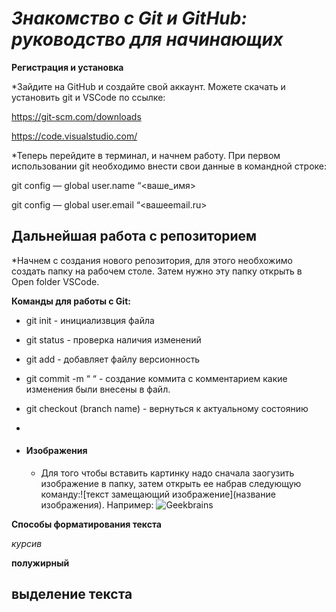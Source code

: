 # _**_Знакомство с Git и GitHub: руководство для начинающих_**_

 **Регистрация и установка**

*Зайдите на GitHub и создайте свой аккаунт. Можете cкачать и  установить git и VSCode по ссылке:

https://git-scm.com/downloads

https://code.visualstudio.com/


*Теперь перейдите в терминал, и начнем работу. При первом использовании git необходимо внести свои данные в командной строке:

git config — global user.name “<ваше_имя>

git config — global user.email “<вашеemail.ru>


 
## Дальнейшая работа с репозиторием


*Начнем  с создания нового репозитория, для этого необхожимо создать папку на рабочем столе. Затем нужно эту папку открыть в Open folder VSCode. 


__Команды для работы с Git:__

 - git init - инициализвция файла

 - git status - проверка наличия изменений

 - git add - добавляет файлу версионность

 - git commit -m “ “ - создание коммита с комментарием какие изменения были внесены в файл.

 - git checkout (branch name) - вернуться к актуальному состоянию










*

* #### Изображения

    * Для того чтобы вставить картинку надо сначала заогузить изображение в папку, затем открыть ее набрав следующую команду:![текст замещающий изображение](название изображения). Например:
![Geekbrains](OIP.jpeg)









**Способы форматирования текста**

*курсив*

**полужирный**

## выделение текста


